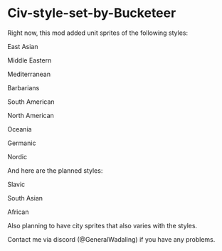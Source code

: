 # Civ-style-set-by-Bucketeer
Right now, this mod added unit sprites of the following styles:

East Asian

Middle Eastern

Mediterranean

Barbarians

South American

North American

Oceania 

Germanic

Nordic



And here are the planned styles:

Slavic

South Asian

African



Also planning to have city sprites that also varies with the styles.



Contact me via discord (@GeneralWadaling) if you have any problems.
